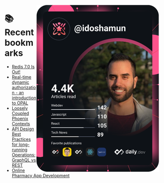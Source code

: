 <a href="https://app.daily.dev/idoshamun"><img src="https://raw.githubusercontent.com/idoshamun/idoshamun/devcard/devcard.svg" align='right' width="400" alt="Ido Shamun's Dev Card"/></a>

# 📚 Recent bookmarks
<!-- BOOKMARKS:START -->
- [Redis 7.0 Is Out!](https://app.daily.dev/posts/Z1oGTmFbA?utm_source=rss&utm_medium=bookmarks&utm_campaign=28849d86070e4c099c877ab6837c61f0)
- [Real-time dynamic authorization - an introduction to OPAL](https://app.daily.dev/posts/iP0zy2ZEz?utm_source=rss&utm_medium=bookmarks&utm_campaign=28849d86070e4c099c877ab6837c61f0)
- [Loosely Coupled Phoenix Contexts](https://app.daily.dev/posts/PwCVjVmE6?utm_source=rss&utm_medium=bookmarks&utm_campaign=28849d86070e4c099c877ab6837c61f0)
- [API Design Best Practices for long-running Operations: GraphQL vs REST](https://app.daily.dev/posts/afpFpdI7o?utm_source=rss&utm_medium=bookmarks&utm_campaign=28849d86070e4c099c877ab6837c61f0)
- [Online Pharmacy App Development](https://app.daily.dev/posts/QPwOZFe2z?utm_source=rss&utm_medium=bookmarks&utm_campaign=28849d86070e4c099c877ab6837c61f0)
<!-- BOOKMARKS:END -->
